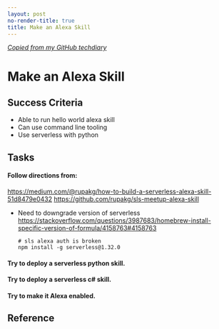 ```yaml
---
layout: post
no-render-title: true
title: Make an Alexa Skill
---
```


_[Copied from my GitHub techdiary](https://github.com/idvorkin/techdiary/blob/master/notes/alexa-skill.md)_

# Make an Alexa Skill

## Success Criteria

- Able to run hello world alexa skill
- Can use command line tooling
- Use serverless with python

## Tasks

#### Follow directions from:

https://medium.com/@rupakg/how-to-build-a-serverless-alexa-skill-51d8479e0432
https://github.com/rupakg/sls-meetup-alexa-skill

- Need to downgrade version of serverless
  https://stackoverflow.com/questions/3987683/homebrew-install-specific-version-of-formula/4158763#4158763

      # sls alexa auth is broken
      npm install -g serverless@1.32.0

#### Try to deploy a serverless python skill.

#### Try to deploy a serverless c# skill.

#### Try to make it Alexa enabled.

## Reference

